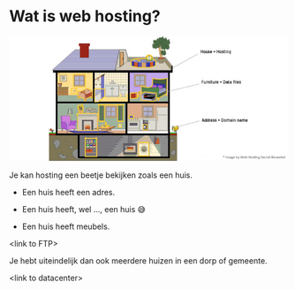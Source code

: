 # Wat is web hosting?

![Vergelijking hosting met een huis](.gitbook/assets/img_compare_house_hosting-2479.jpg)

Je kan hosting een beetje bekijken zoals een huis.

* Een huis heeft een adres.

* Een huis heeft, wel ..., een huis 😅

* Een huis heeft meubels.

&lt;link to FTP&gt;

Je hebt uiteindelijk dan ook meerdere huizen in een dorp of gemeente.

&lt;link to datacenter&gt;

